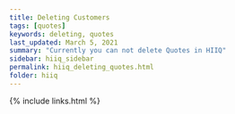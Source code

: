 ```yaml
---
title: Deleting Customers
tags: [quotes]
keywords: deleting, quotes
last_updated: March 5, 2021
summary: "Currently you can not delete Quotes in HIIQ"
sidebar: hiiq_sidebar
permalink: hiiq_deleting_quotes.html
folder: hiiq
---
```


{% include links.html %}
